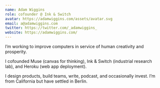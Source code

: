 ```yaml
---
name: Adam Wiggins
role: cofounder @ Ink & Switch
avatar: https://adamwiggins.com/assets/avatar.svg
email: a@adamwiggins.com
twitter: https://twitter.com/_adamwiggins_
website: https://adamwiggins.com/
---
```


I’m working to improve computers in service of human creativity and prosperity.

I cofounded Muse (canvas for thinking), Ink & Switch (industrial research lab), and Heroku (web app deployment).

I design products, build teams, write, podcast, and occasionally invest. I’m from California but have settled in Berlin.
